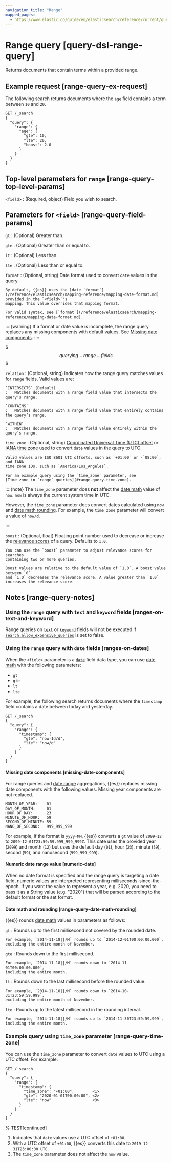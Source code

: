 ```yaml
---
navigation_title: "Range"
mapped_pages:
  - https://www.elastic.co/guide/en/elasticsearch/reference/current/query-dsl-range-query.html
---
```


# Range query [query-dsl-range-query]

Returns documents that contain terms within a provided range.

## Example request [range-query-ex-request]

The following search returns documents where the `age` field contains a term between `10` and `20`.

```console
GET /_search
{
  "query": {
    "range": {
      "age": {
        "gte": 10,
        "lte": 20,
        "boost": 2.0
      }
    }
  }
}
```


## Top-level parameters for `range` [range-query-top-level-params]

`<field>`
:   (Required, object) Field you wish to search.


## Parameters for `<field>` [range-query-field-params]

`gt`
:   (Optional) Greater than.

`gte`
:   (Optional) Greater than or equal to.

`lt`
:   (Optional) Less than.

`lte`
:   (Optional) Less than or equal to.

`format`
:   (Optional, string) Date format used to convert `date` values in the query.

    By default, {{es}} uses the [date `format`](/reference/elasticsearch/mapping-reference/mapping-date-format.md) provided in the `<field>`'s
    mapping. This value overrides that mapping format.

    For valid syntax, see [`format`](/reference/elasticsearch/mapping-reference/mapping-date-format.md).

::::{warning}
If a format or date value is incomplete, the range query replaces any missing components with default values. See [Missing date components](#missing-date-components).
::::



$$$querying-range-fields$$$

`relation`
:   (Optional, string) Indicates how the range query matches values for `range`
    fields. Valid values are:

    `INTERSECTS` (Default)
    :   Matches documents with a range field value that intersects the query’s range.

    `CONTAINS`
    :   Matches documents with a range field value that entirely contains the query’s range.

    `WITHIN`
    :   Matches documents with a range field value entirely within the query’s range.


`time_zone`
:   (Optional, string) [Coordinated Universal Time (UTC) offset](https://en.wikipedia.org/wiki/List_of_UTC_time_offsets) or [IANA time zone](https://en.wikipedia.org/wiki/List_of_tz_database_time_zones)
    used to convert `date` values in the query to UTC.

    Valid values are ISO 8601 UTC offsets, such as `+01:00` or -`08:00`, and IANA
    time zone IDs, such as `America/Los_Angeles`.

    For an example query using the `time_zone` parameter, see
    [Time zone in `range` queries](#range-query-time-zone).

::::{note}
The `time_zone` parameter does **not** affect the [date math](/reference/elasticsearch/rest-apis/common-options.md#date-math) value of `now`. `now` is always the current system time in UTC.

However, the `time_zone` parameter does convert dates calculated using `now` and [date math rounding](/reference/elasticsearch/rest-apis/common-options.md#date-math). For example, the `time_zone` parameter will convert a value of `now/d`.

::::



`boost`
:   (Optional, float) Floating point number used to decrease or increase the
    [relevance scores](/reference/query-languages/query-dsl/query-filter-context.md#relevance-scores) of a query. Defaults to `1.0`.

    You can use the `boost` parameter to adjust relevance scores for searches
    containing two or more queries.

    Boost values are relative to the default value of `1.0`. A boost value between `0`
    and `1.0` decreases the relevance score. A value greater than `1.0`
    increases the relevance score.



## Notes [range-query-notes]

### Using the `range` query with `text` and `keyword` fields [ranges-on-text-and-keyword]

Range queries on [`text`](/reference/elasticsearch/mapping-reference/text.md) or [`keyword`](/reference/elasticsearch/mapping-reference/keyword.md) fields will not be executed if [`search.allow_expensive_queries`](/reference/query-languages/querydsl.md#query-dsl-allow-expensive-queries) is set to false.


### Using the `range` query with `date` fields [ranges-on-dates]

When the `<field>` parameter is a [`date`](/reference/elasticsearch/mapping-reference/date.md) field data type, you can use [date math](/reference/elasticsearch/rest-apis/common-options.md#date-math) with the following parameters:

* `gt`
* `gte`
* `lt`
* `lte`

For example, the following search returns documents where the `timestamp` field contains a date between today and yesterday.

```console
GET /_search
{
  "query": {
    "range": {
      "timestamp": {
        "gte": "now-1d/d",
        "lte": "now/d"
      }
    }
  }
}
```

#### Missing date components [missing-date-components]

For range queries and [date range](/reference/aggregations/search-aggregations-bucket-daterange-aggregation.md) aggregations, {{es}} replaces missing date components with the following values. Missing year components are not replaced.

```text
MONTH_OF_YEAR:    01
DAY_OF_MONTH:     01
HOUR_OF_DAY:      23
MINUTE_OF_HOUR:   59
SECOND_OF_MINUTE: 59
NANO_OF_SECOND:   999_999_999
```

For example, if the format is `yyyy-MM`, {{es}} converts a `gt` value of `2099-12` to `2099-12-01T23:59:59.999_999_999Z`. This date uses the provided year (`2099`) and month (`12`) but uses the default day (`01`), hour (`23`), minute (`59`), second (`59`), and nanosecond (`999_999_999`).


#### Numeric date range value [numeric-date]

When no date format is specified and the range query is targeting a date field, numeric values are interpreted representing milliseconds-since-the-epoch. If you want the value to represent a year, e.g. 2020, you need to pass it as a String value (e.g. "2020") that will be parsed according to the default format or the set format.


#### Date math and rounding [range-query-date-math-rounding]

{{es}} rounds [date math](/reference/elasticsearch/rest-apis/common-options.md#date-math) values in parameters as follows:

`gt`
:   Rounds up to the first millisecond not covered by the rounded date.

    For example, `2014-11-18||/M` rounds up to `2014-12-01T00:00:00.000`,
    excluding the entire month of November.


`gte`
:   Rounds down to the first millisecond.

    For example, `2014-11-18||/M` rounds down to `2014-11-01T00:00:00.000`,
    including the entire month.


`lt`
:   Rounds down to the last millisecond before the rounded value.

    For example, `2014-11-18||/M` rounds down to `2014-10-31T23:59:59.999`,
    excluding the entire month of November.


`lte`
:   Rounds up to the latest millisecond in the rounding interval.

    For example, `2014-11-18||/M` rounds up to `2014-11-30T23:59:59.999`,
    including the entire month.




### Example query using `time_zone` parameter [range-query-time-zone]

You can use the `time_zone` parameter to convert `date` values to UTC using a UTC offset. For example:

```console
GET /_search
{
  "query": {
    "range": {
      "timestamp": {
        "time_zone": "+01:00",        <1>
        "gte": "2020-01-01T00:00:00", <2>
        "lte": "now"                  <3>
      }
    }
  }
}
```
%  TEST[continued]

1. Indicates that `date` values use a UTC offset of `+01:00`.
2. With a UTC offset of `+01:00`, {{es}} converts this date to `2019-12-31T23:00:00 UTC`.
3. The `time_zone` parameter does not affect the `now` value.
